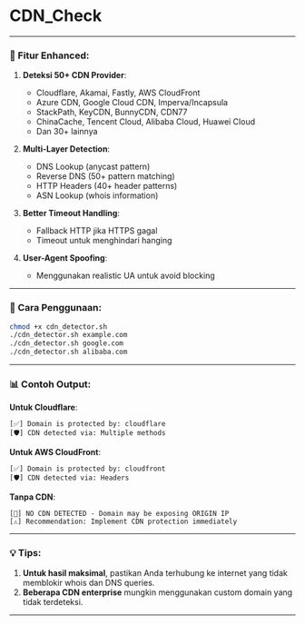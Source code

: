 # CDN_Check
---

### 🎯 Fitur Enhanced:

1. **Deteksi 50+ CDN Provider**:
   - Cloudflare, Akamai, Fastly, AWS CloudFront
   - Azure CDN, Google Cloud CDN, Imperva/Incapsula
   - StackPath, KeyCDN, BunnyCDN, CDN77
   - ChinaCache, Tencent Cloud, Alibaba Cloud, Huawei Cloud
   - Dan 30+ lainnya

2. **Multi-Layer Detection**:
   - DNS Lookup (anycast pattern)
   - Reverse DNS (50+ pattern matching)
   - HTTP Headers (40+ header patterns)
   - ASN Lookup (whois information)

3. **Better Timeout Handling**:
   - Fallback HTTP jika HTTPS gagal
   - Timeout untuk menghindari hanging

4. **User-Agent Spoofing**:
   - Menggunakan realistic UA untuk avoid blocking

---

### 🚀 Cara Penggunaan:

```bash
chmod +x cdn_detector.sh
./cdn_detector.sh example.com
./cdn_detector.sh google.com
./cdn_detector.sh alibaba.com
```

---

### 📊 Contoh Output:

**Untuk Cloudflare**:
```
[✅] Domain is protected by: cloudflare
[🛡️] CDN detected via: Multiple methods
```

**Untuk AWS CloudFront**:
```
[✅] Domain is protected by: cloudfront  
[🛡️] CDN detected via: Headers
```

**Tanpa CDN**:
```
[🚨] NO CDN DETECTED - Domain may be exposing ORIGIN IP
[⚠️] Recommendation: Implement CDN protection immediately
```

---

### 💡 Tips:

1. **Untuk hasil maksimal**, pastikan Anda terhubung ke internet yang tidak memblokir whois dan DNS queries.
2. **Beberapa CDN enterprise** mungkin menggunakan custom domain yang tidak terdeteksi.

---
